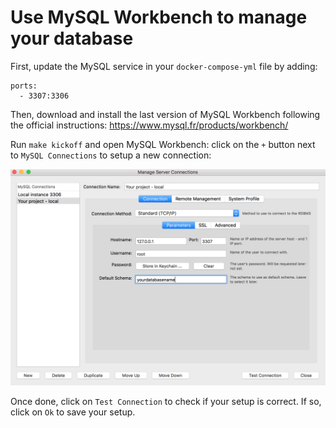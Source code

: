 # Use MySQL Workbench to manage your database

First, update the MySQL service in your `docker-compose-yml` file by adding:

```
ports:
  - 3307:3306
```

Then, download and install the last version of MySQL Workbench following the official instructions: https://www.mysql.fr/products/workbench/

Run `make kickoff` and open MySQL Workbench: click on the `+` button next to `MySQL Connections` to setup a new connection:

<img src="images/mysql_workbench1.png" alt="Setup a new connection" />

Once done, click on `Test Connection` to check if your setup is correct. If so, click on `Ok` to save your setup.